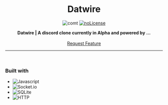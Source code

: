 <div align="center">

<h1 align="center" >Datwire</h1>

![comt](https://img.shields.io/github/last-commit/Angus-Developer/Datwire?style=for-the-badge)
[![noLicense](https://img.shields.io/badge/license-None-lightgrey)](https://https://choosealicense.com/no-permission/)

<p align="center">

**Datwire | A discord clone currently in Alpha and powered by ...**
    <br />
    <br />
    <a href="https://github.com/Angus-Developer/Datwire/pulls">Request Feature</a>
</p>
<hr>

</div>

<br>


### Built with

- ![Javascript](https://img.shields.io/badge/JavaScript-FFCA28?style=for-the-badge&logo=javascript&logoColor=black)
- ![Socket.io](https://img.shields.io/badge/Socket.io-black?style=for-the-badge&logo=socket.io&badgeColor=010101)
- ![SQLite](https://img.shields.io/badge/SQLite-003B57?style=for-the-badge&logo=sqlite&logoColor=white)
- ![HTTP](https://img.shields.io/badge/HTTP-007ACC?style=for-the-badge&logo=http&logoColor=white)